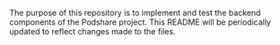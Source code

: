 The purpose of this repository is to implement and test the backend components of the Podshare project. This README will be periodically updated to reflect changes made to the files.
